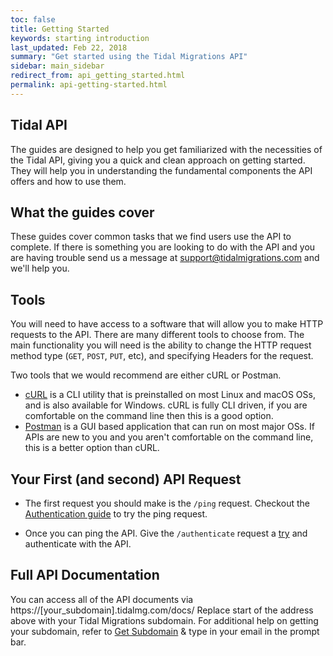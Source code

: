 ```yaml
---
toc: false
title: Getting Started
keywords: starting introduction
last_updated: Feb 22, 2018
summary: "Get started using the Tidal Migrations API"
sidebar: main_sidebar
redirect_from: api_getting_started.html
permalink: api-getting-started.html
---
```


## Tidal API

The guides are designed to help you get familiarized with the necessities of the Tidal API, giving you a quick and clean approach on getting started.
They will help you in understanding the fundamental components the API offers and how to use them.


## What the guides cover

These guides cover common tasks that we find users use the API to complete. If there is something you are looking to do with the API and you are having trouble send us a message at support@tidalmigrations.com and we'll help you.

## Tools

You will need to have access to a software that will allow you to make HTTP requests to the API. There are many different tools to choose from. The main functionality you will need is the ability to change the HTTP request method type (`GET`, `POST`, `PUT`, etc), and specifying Headers for the request.

Two tools that we would recommend are either cURL or Postman.

- [cURL](https://curl.haxx.se/download.html) is a CLI utility that is preinstalled on most Linux and macOS OSs, and is also available for Windows. cURL is fully CLI driven, if you are comfortable on the command line then this is a good option.
- [Postman](https://www.getpostman.com/docs/v6/postman/launching_postman/installation_and_updates) is a GUI based application that can run on most major OSs. If APIs are new to you and you aren't comfortable on the command line, this is a better option than cURL.

## Your First (and second) API Request

- The first request you should make is the `/ping` request. Checkout the [Authentication guide](authenticate.html#ping) to try the ping request.

- Once you can ping the API. Give the `/authenticate` request a [try](authenticate.html#getaccess) and authenticate with the API.

## Full API Documentation

You can access all of the API documents via https://[your_subdomain].tidalmg.com/docs/
Replace start of the address above with your Tidal Migrations subdomain.
For additional help on getting your subdomain, refer to [Get Subdomain](https://app.tidalmg.com/?login) & type in your email in the prompt bar.

